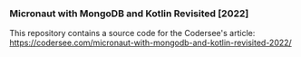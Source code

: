 ### Micronaut with MongoDB and Kotlin Revisited [2022]


This repository contains a source code for the Codersee's article: https://codersee.com/micronaut-with-mongodb-and-kotlin-revisited-2022/
